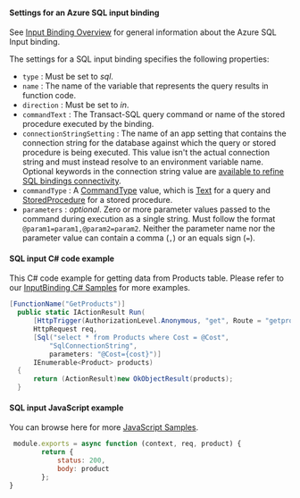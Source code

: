 #### Settings for an Azure SQL input binding

See [Input Binding Overview](https://github.com/Azure/azure-functions-sql-extension/blob/main/docs/BindingsOverview.md#input-binding) for general information about the Azure SQL Input binding.

The settings for a SQL input binding specifies the following properties:

- `type` : Must be set to *sql*.
- `name` : The name of the variable that represents the query results in function code.
- `direction` : Must be set to *in*.
- `commandText` : The Transact-SQL query command or name of the stored procedure executed by the binding.
- `connectionStringSetting` : The name of an app setting that contains the connection string for the database against which the query or stored procedure is being executed. This value isn't the actual connection string and must instead resolve to an environment variable name.  Optional keywords in the connection string value are [available to refine SQL bindings connectivity](https://aka.ms/sqlbindings#sql-connection-string).
- `commandType` : A [CommandType](https://learn.microsoft.com/dotnet/api/system.data.commandtype) value, which is [Text](https://learn.microsoft.com/dotnet/api/system.data.commandtype#fields) for a query and [StoredProcedure](https://learn.microsoft.com/dotnet/api/system.data.commandtype#fields) for a stored procedure.
- `parameters` : *optional*. Zero or more parameter values passed to the command during execution as a single string. Must follow the format `@param1=param1,@param2=param2`. Neither the parameter name nor the parameter value can contain a comma (`,`) or an equals sign (`=`).

#### SQL input C# code example

This C# code example for getting data from Products table. Please refer to our [InputBinding C# Samples](https://github.com/Azure/azure-functions-sql-extension/tree/main/samples/samples-csharpscript/InputBindingSamples) for more examples.

```csharp
[FunctionName("GetProducts")]
  public static IActionResult Run(
      [HttpTrigger(AuthorizationLevel.Anonymous, "get", Route = "getproducts/{cost}")]
      HttpRequest req,
      [Sql("select * from Products where Cost = @Cost",
          "SqlConnectionString",
          parameters: "@Cost={cost}")]
      IEnumerable<Product> products)
  {
      return (ActionResult)new OkObjectResult(products);
  }
```

#### SQL input JavaScript example

 You can browse here for more [JavaScript Samples](https://github.com/Azure/azure-functions-sql-extension/tree/main/samples/samples-js).

```JavaScript
 module.exports = async function (context, req, product) {
        return {
            status: 200,
            body: product
        };
}
```
